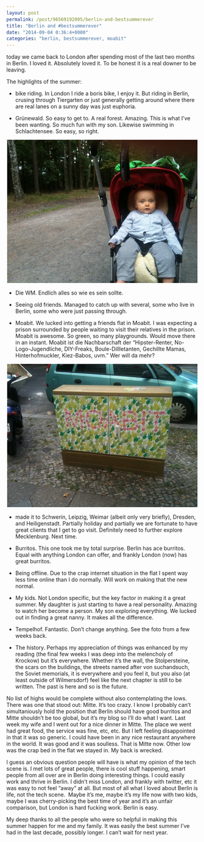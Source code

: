 ```yaml
---
layout: post
permalink: /post/96569192005/berlin-and-bestsummerever
title: "Berlin and #bestsummerever"
date: "2014-09-04 0:36:4+0000"
categories: "berlin, bestsummerever, moabit"
---
```

today we came back to London after spending most of the last two months in Berlin. I loved it. Absolutely loved it. To be honest it is a real downer to be leaving.


The highlights of the summer:

- bike riding. In London I ride a boris bike, I enjoy it. But riding in Berlin, crusing through Tiergarten or just generally getting around where there are real lanes on a sunny day was just euphoria.

- Grünewald. So easy to get to. A real forest. Amazing. This is what I&rsquo;ve been wanting. So much fun with my son. Likewise swimming in Schlachtensee. So easy, so right.


<center><img src="/img/blog/nbcjvho8r31ravz8f.jpg"/></center>




- Die WM. Endlich alles so wie es sein sollte.

- Seeing old friends. Managed to catch up with several, some who live in Berlin, some who were just passing through.

- Moabit. We lucked into getting a friends flat in Moabit. I was expecting a prison surrounded by people waiting to visit their relatives in the prison. Moabit is awesome. So green, so many playgrounds. Would move there in an instant. Moabit ist die Nachbarschaft der &ldquo;Hipster-Renter, No-Logo-Jugendliche, DIY-Freaks, Boule-Dillletanten, Gechillte Mamas, Hinterhofmuckler, Kiez-Babos, uvm.&rdquo; Wer will da mehr?


<center><img src="/img/blog/nbcjtwt7lY1ravz8f.jpg"/></center>




- made it to Schwerin, Leipzig, Weimar (albeit only very briefly), Dresden, and Heiligenstadt. Partially holiday and partially we are fortunate to have great clients that I get to go visit. Definitely need to further explore Mecklenburg. Next time.

- Burritos. This one took me by total surprise. Berlin has ace burritos. Equal with anything London can offer, and frankly London (now) has great burritos.

- Being offline. Due to the crap internet situation in the flat I spent way less time online than I do normally. Will work on making that the new normal.

- My kids. Not London specific, but the key factor in making it a great summer. My daughter is just starting to have a real personality. Amazing to watch her become a person. My son exploring everything. We lucked out in finding a great nanny. It makes all the difference.

- Tempelhof. Fantastic. Don&rsquo;t change anything. See the foto from a few weeks back.

- The history. Perhaps my appreciation of things was enhanced by my reading (the final few weeks I was deep into the melencholy of Krockow) but it&rsquo;s everywhere. Whether it&rsquo;s the wall, the Stolpersteine, the scars on the buildings, the streets named after von suchandsuch, the Soviet memorials, it is everywhere and you feel it, but you also (at least outside of Wilmersdorf) feel like the next chapter is still to be written. The past is here and so is the future.

No list of highs would be complete without also contemplating the lows. There was one that stood out: Mitte. It&rsquo;s too crazy. I know I probably can&rsquo;t simultaniously hold the position that Berlin should have good burritos and Mitte shouldn&rsquo;t be too global, but it&rsquo;s my blog so I&rsquo;ll do what I want. Last week my wife and I went out for a nice dinner in Mitte. The place we went had great food, the service was fine, etc, etc. But I left feeling disappointed in that it was so generic. I could have been in any nice restaurant anywhere in the world. It was good and it was soulless. That is Mitte now. Other low was the crap bed in the flat we stayed in. My back is wrecked.

I guess an obvious question people will have is what my opinion of the tech scene is. I met lots of great people, there is cool stuff happening, smart people from all over are in Berlin doing interesting things. I could easily work and thrive in Berlin. I didn&rsquo;t miss London, and frankly with twitter, etc it was easy to not feel &ldquo;away&rdquo; at all. But most of all what I loved about Berlin is life, not the tech scene.  Maybe it&rsquo;s me, maybe it&rsquo;s my life now with two kids, maybe I was cherry-picking the best time of year and it&rsquo;s an unfair comparison, but London is hard fucking work. Berlin is easy. 


My deep thanks to all the people who were so helpful in making this summer happen for me and my family. It was easily the best summer I&rsquo;ve had in the last decade, possibly longer. I can&rsquo;t wait for next year.
